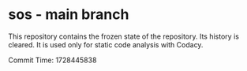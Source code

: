 # sos - main branch

This repository contains the frozen state of the repository.
Its history is cleared. It is used only for static code
analysis with Codacy.

Commit Time: 1728445838